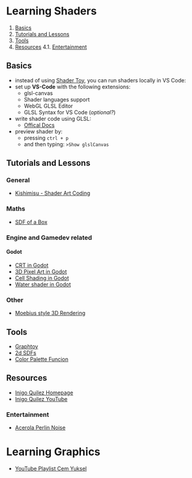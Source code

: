 # Learning Shaders
1. [Basics](#basics)
2. [Tutorials and Lessons](#tutorials-and-lessons)
3. [Tools](#tools)
4. [Resources](#resources)
    4.1. [Entertainment](#entertainment)

## Basics
- instead of using [Shader Toy](https://www.shadertoy.com/), you can run shaders locally in VS Code:
- set up **VS-Code** with the following extensions:
    - glsl-canvas
    - Shader languages support
    - WebGL GLSL Editor
    - GLSL Syntax for VS Code (*optional?*)
- write shader code using GLSL:
    - [Offical Docs](https://registry.khronos.org/OpenGL/specs/gl/GLSLangSpec.4.60.html)
- preview shader by:
    - pressing `ctrl + p`
    - and then typing: `>Show glslCanvas`

## Tutorials and Lessons
### General
- [Kishimisu - Shader Art Coding](https://www.youtube.com/watch?v=f4s1h2YETNY)
### Maths
- [SDF of a Box](https://youtu.be/62-pRVZuS5c?si=jRHiLyuIYka7qZvF)

### Engine and Gamedev related
#### Godot
- [CRT in Godot](https://www.youtube.com/watch?v=E401x98N6iA&list=PLDXSOdWI4Cs9UUgLxuOSXwmUu6UzxdVOe&index=3)  
- [3D Pixel Art in Godot](https://www.youtube.com/watch?v=dHbqsr-KjOg&list=PLDXSOdWI4Cs9UUgLxuOSXwmUu6UzxdVOe&index=4)  
- [Cell Shading in Godot](https://www.youtube.com/watch?v=io2y8RgF39A&list=PLDXSOdWI4Cs9UUgLxuOSXwmUu6UzxdVOe&index=5)  
- [Water shader in Godot](https://www.youtube.com/watch?v=W4eVR_Fm5Gs&list=PLDXSOdWI4Cs9UUgLxuOSXwmUu6UzxdVOe&index=7)  
### Other
- [Moebius style 3D Rendering](https://www.youtube.com/watch?v=jlKNOirh66E&list=PLDXSOdWI4Cs9UUgLxuOSXwmUu6UzxdVOe&index=6)  

## Tools
- [Graphtoy](https://graphtoy.com/)
- [2d SDFs](https://iquilezles.org/articles/distfunctions2d/)
- [Color Palette Funcion](https://iquilezles.org/articles/palettes/)

## Resources
- [Inigo Quilez Homepage](https://iquilezles.org/articles/)
- [Inigo Quilez YouTube](https://www.youtube.com/@InigoQuilez)

### Entertainment
- [Acerola Perlin Noise](https://youtu.be/DxUY42r_6Cg?si=G9fb3TXKSpt5v1LJ)


# Learning Graphics
- [YouTube Playlist Cem Yuksel](https://www.youtube.com/watch?v=UVCuWQV_-Es&list=PLplnkTzzqsZS3R5DjmCQsqupu43oS9CFN)